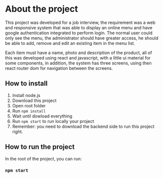 # About the project

This project was developed for a job interview, the requirement was a web and responsive system that was able to display an online menu and have google authentication integrated to perform login. The normal user could only see the menu, the administrator should have greater access, he should be able to add, remove and edit an existing item in the menu list.

Each item must have a name, photo and description of the product, all of this was developed using react and javascript, with a little ui material for some components, in addition, the system has three screens, using then react router dom for navigation between the screens.

## How to install

1. Install node.js
2. Download this project
3. Open root folder
4. Run `npm install`
5. Wait until dowload everything
6. Run `npm start` to run locally your project
7. Remember: you need to download the backend side to run this project right.
## How to run the project

In the root of the project, you can run:

### `npm start`

